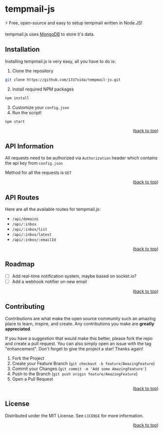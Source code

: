 <div id="top"></div>

# tempmail-js
⚡️ Free, open-source and easy to setup tempmail written in Node.JS!

tempmail.js uses [MongoDB](https://mongodb.com/) to store it's data. 

## Installation
Installing tempmail.js is very easy, all you have to do is:
1. Clone the repository
```sh
git clone https://github.com/1337vida/tempmail-js.git
```
2. Install required NPM packages
```sh
npm install
```
3. Customize your `config.json`
4. Run the script!
```sh
npm start
```
<p align="right">(<a href="#top">back to top</a>)</p>

## API Information
All requests need to be authorized via `Authorization` header which contains the api key from `config.json`

Method for all the requests is `GET`

<p align="right">(<a href="#top">back to top</a>)</p>

## API Routes
Here are all the available routes for tempmail.js:

- `/api/domains`
- `/api/:inbox`
- `/api/:inbox/list`
- `/api/:inbox/latest`
- `/api/:inbox/:emailId`

<p align="right">(<a href="#top">back to top</a>)</p>

## Roadmap
- [ ] Add real-time notification system, maybe based on socket.io?
- [ ] Add a webhook notifier on new email

<p align="right">(<a href="#top">back to top</a>)</p>

## Contributing

Contributions are what make the open source community such an amazing place to learn, inspire, and create. Any contributions you make are **greatly appreciated**.

If you have a suggestion that would make this better, please fork the repo and create a pull request. You can also simply open an issue with the tag "enhancement".
Don't forget to give the project a star! Thanks again!

1. Fork the Project
2. Create your Feature Branch (`git checkout -b feature/AmazingFeature`)
3. Commit your Changes (`git commit -m 'Add some AmazingFeature'`)
4. Push to the Branch (`git push origin feature/AmazingFeature`)
5. Open a Pull Request

<p align="right">(<a href="#top">back to top</a>)</p>

## License

Distributed under the MIT License. See `LICENSE` for more information.

<p align="right">(<a href="#top">back to top</a>)</p>
